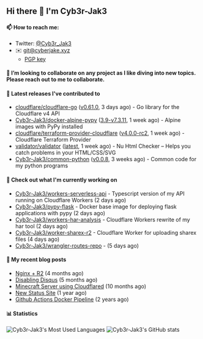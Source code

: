 ## Hi there 👋 I'm Cyb3r-Jak3

#### 📫 How to reach me:
  - Twitter: [@Cyb3r_Jak3](https://twitter.com/Cyb3r_Jak3)
  - ✉️ git@cyberjake.xyz
    - [PGP key](https://gist.githubusercontent.com/Cyb3r-Jak3/d1068b61b50239b171faf018a0269f67/raw/b876db002e6b0630795382c0b9134771ffa5fe3a/cyb3rjak3@pm.me.asc)


#### 👯 I’m looking to collaborate on any project as I like diving into new topics. Please reach out to me to collaborate.


#### 🔭 Latest releases I've contributed to

- [cloudflare/cloudflare-go](https://github.com/cloudflare/cloudflare-go) ([v0.61.0](https://github.com/cloudflare/cloudflare-go/releases/tag/v0.61.0), 3 days ago) - Go library for the Cloudflare v4 API
- [Cyb3r-Jak3/docker-alpine-pypy](https://github.com/Cyb3r-Jak3/docker-alpine-pypy) ([3.9-v7.3.11](https://github.com/Cyb3r-Jak3/docker-alpine-pypy/releases/tag/3.9-v7.3.11), 1 week ago) - Alpine images with PyPy installed
- [cloudflare/terraform-provider-cloudflare](https://github.com/cloudflare/terraform-provider-cloudflare) ([v4.0.0-rc2](https://github.com/cloudflare/terraform-provider-cloudflare/releases/tag/v4.0.0-rc2), 1 week ago) - Cloudflare Terraform Provider
- [validator/validator](https://github.com/validator/validator) ([latest](https://github.com/validator/validator/releases/tag/latest), 1 week ago) - Nu Html Checker – Helps you catch problems in your HTML/CSS/SVG
- [Cyb3r-Jak3/common-python](https://github.com/Cyb3r-Jak3/common-python) ([v0.0.8](https://github.com/Cyb3r-Jak3/common-python/releases/tag/v0.0.8), 3 weeks ago) - Common code for my python programs

#### 👷 Check out what I'm currently working on

- [Cyb3r-Jak3/workers-serverless-api](https://github.com/Cyb3r-Jak3/workers-serverless-api) - Typescript version of my API running on Cloudflare Workers (2 days ago)
- [Cyb3r-Jak3/pypy-flask](https://github.com/Cyb3r-Jak3/pypy-flask) - Docker base image for deploying flask applications with pypy (2 days ago)
- [Cyb3r-Jak3/workers-har-analysis](https://github.com/Cyb3r-Jak3/workers-har-analysis) - Cloudflare Workers rewrite of my har tool (2 days ago)
- [Cyb3r-Jak3/worker-sharex-r2](https://github.com/Cyb3r-Jak3/worker-sharex-r2) - Cloudflare Worker for uploading sharex files (4 days ago)
- [Cyb3r-Jak3/wrangler-routes-repo](https://github.com/Cyb3r-Jak3/wrangler-routes-repo) -  (5 days ago)

#### 📜 My recent blog posts

- [Nginx &#43; R2](https://blog.cyberjake.xyz/Nginx-Proxy-R2/) (4 months ago)
- [Disabling Disqus](https://blog.cyberjake.xyz/Disabling-Disqus/) (5 months ago)
- [Minecraft Server using Cloudflared](https://blog.cyberjake.xyz/Cloudflared-Minecraft/) (10 months ago)
- [New Status Site](https://blog.cyberjake.xyz/New-Status-Site/) (1 year ago)
- [Github Actions Docker Pipeline](https://blog.cyberjake.xyz/Github-Action-Docker/) (2 years ago)


#### 📊 Statistics
![Cyb3r-Jak3's Most Used Languages](https://github-readme-stats.vercel.app/api/top-langs/?username=Cyb3r-Jak3&theme=cobalt&hide=css,html,scss)
![Cyb3r-Jak3's GitHub stats](https://github-readme-stats.vercel.app/api?username=Cyb3r-Jak3&count_private=true&show_icons=true&theme=cobalt&line_height=40)
